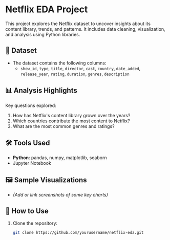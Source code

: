 # Netflix EDA Project

This project explores the Netflix dataset to uncover insights about its content library, trends, and patterns. It includes data cleaning, visualization, and analysis using Python libraries.

## 📂 Dataset
- The dataset contains the following columns:
  - `show_id`, `type`, `title`, `director`, `cast`, `country`, `date_added`, `release_year`, `rating`, `duration`, `genres`, `description`

## 📊 Analysis Highlights
Key questions explored:
1. How has Netflix's content library grown over the years?
2. Which countries contribute the most content to Netflix?
3. What are the most common genres and ratings?

## 🛠️ Tools Used
- **Python**: pandas, numpy, matplotlib, seaborn
- Jupyter Notebook

## 🖼️ Sample Visualizations
- *(Add or link screenshots of some key charts)*

## 🚀 How to Use
1. Clone the repository:
   ```bash
   git clone https://github.com/yourusername/netflix-eda.git
